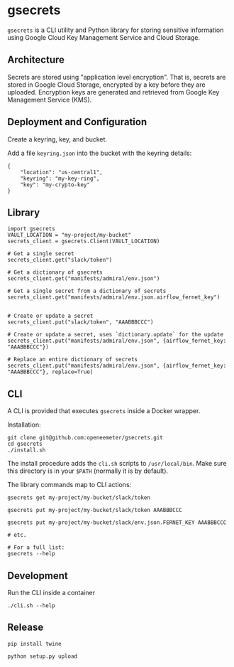 gsecrets
===

`gsecrets` is a CLI utility and Python library for storing sensitive information using Google Cloud Key Management Service and Cloud Storage.

Architecture
---

Secrets are stored using "application level encryption". That is, secrets are stored in Google Cloud Storage, encrypted by a key before they are uploaded. Encryption keys are generated and retrieved from Google Key Management Service (KMS).

Deployment and Configuration
---

Create a keyring, key, and bucket.

Add a file `keyring.json` into the bucket with the keyring details:

```
{
	"location": "us-central1",
	"keyring": "my-key-ring",
	"key": "my-crypto-key"
}
```

Library
---

```
import gsecrets
VAULT_LOCATION = "my-project/my-bucket"
secrets_client = gsecrets.Client(VAULT_LOCATION)
    
# Get a single secret
secrets_client.get("slack/token")

# Get a dictionary of gsecrets 
secrets_client.get("manifests/admiral/env.json")

# Get a single secret from a dictionary of secrets 
secrets_client.get("manifests/admiral/env.json.airflow_fernet_key")


# Create or update a secret
secrets_client.put("slack/token", "AAABBBCCC")

# Create or update a secret, uses `dictionary.update` for the update
secrets_client.put("manifests/admiral/env.json", {airflow_fernet_key: "AAABBBCCC"})

# Replace an entire dictionary of secrets
secrets_client.put("manifests/admiral/env.json", {airflow_fernet_key: "AAABBBCCC"}, replace=True)
```

CLI
---

A CLI is provided that executes `gsecrets` inside a Docker wrapper.

Installation:

	git clone git@github.com:openeemeter/gsecrets.git
	cd gsecrets
	./install.sh

The install procedure adds the `cli.sh` scripts to `/usr/local/bin`. Make sure this directory is in your `$PATH` (normally it is by default).

The library commands map to CLI actions:

```
gsecrets get my-project/my-bucket/slack/token

gsecrets put my-project/my-bucket/slack/token AAABBBCCC

gsecrets put my-project/my-bucket/slack/env.json.FERNET_KEY AAABBBCCC

# etc.

# For a full list:
gsecrets --help
```

Development
---

Run the CLI inside a container

```
./cli.sh --help
```

Release
---

```
pip install twine

python setup.py upload
```

